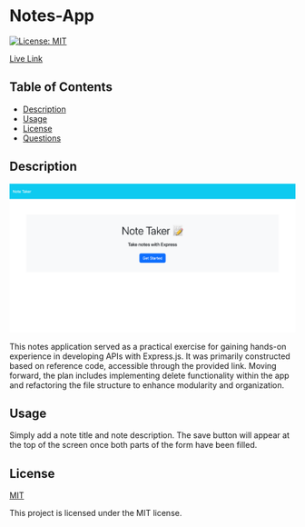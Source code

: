 # Notes-App

  [![License: MIT](https://img.shields.io/badge/License-MIT-yellow.svg)](https://opensource.org/licenses/MIT)

[Live Link](https://peaceful-wildwood-60803-3319c65e5cea.herokuapp.com/)

## Table of Contents
- [Description](#description)
- [Usage](#usage)
- [License](#license)
- [Questions](#questions)

## Description

![Screenshot Of Webpage](./public/screenshot.png)
      
This notes application served as a practical exercise for gaining hands-on experience in developing APIs with Express.js. It was primarily constructed based on reference code, accessible through the provided link. Moving forward, the plan includes implementing delete functionality within the app and refactoring the file structure to enhance modularity and organization.


## Usage
  
Simply add a note title and note description.  The save button will appear at the top of the screen once both parts of the form have been filled.  

## License
[MIT](https://opensource.org/licenses/MIT)

This project is licensed under the MIT license.



